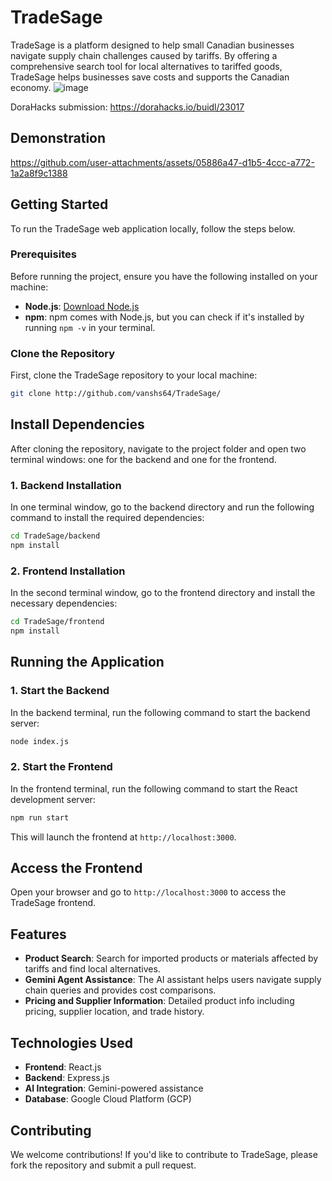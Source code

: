# TradeSage

TradeSage is a platform designed to help small Canadian businesses navigate supply chain challenges caused by tariffs. By offering a comprehensive search tool for local alternatives to tariffed goods, TradeSage helps businesses save costs and supports the Canadian economy.
![image](https://github.com/user-attachments/assets/5b12fb42-a721-458e-bea9-1eb25ba7d649)

DoraHacks submission: https://dorahacks.io/buidl/23017

## Demonstration
https://github.com/user-attachments/assets/05886a47-d1b5-4ccc-a772-1a2a8f9c1388

## Getting Started

To run the TradeSage web application locally, follow the steps below.

### Prerequisites

Before running the project, ensure you have the following installed on your machine:

- **Node.js**: [Download Node.js](https://nodejs.org/)
- **npm**: npm comes with Node.js, but you can check if it's installed by running `npm -v` in your terminal.

### Clone the Repository

First, clone the TradeSage repository to your local machine:

```bash
git clone http://github.com/vanshs64/TradeSage/
```

## Install Dependencies

After cloning the repository, navigate to the project folder and open two terminal windows: one for the backend and one for the frontend.

### 1. Backend Installation

In one terminal window, go to the backend directory and run the following command to install the required dependencies:

```bash
cd TradeSage/backend
npm install
```

### 2. Frontend Installation

In the second terminal window, go to the frontend directory and install the necessary dependencies:

```bash
cd TradeSage/frontend
npm install
```

## Running the Application

### 1. Start the Backend

In the backend terminal, run the following command to start the backend server:

```bash
node index.js
```
### 2. Start the Frontend

In the frontend terminal, run the following command to start the React development server:

```bash
npm run start
```

This will launch the frontend at `http://localhost:3000`.

## Access the Frontend

Open your browser and go to `http://localhost:3000` to access the TradeSage frontend.

## Features

- **Product Search**: Search for imported products or materials affected by tariffs and find local alternatives.
- **Gemini Agent Assistance**: The AI assistant helps users navigate supply chain queries and provides cost comparisons.
- **Pricing and Supplier Information**: Detailed product info including pricing, supplier location, and trade history.

## Technologies Used

- **Frontend**: React.js
- **Backend**: Express.js
- **AI Integration**: Gemini-powered assistance
- **Database**: Google Cloud Platform (GCP)

## Contributing

We welcome contributions! If you'd like to contribute to TradeSage, please fork the repository and submit a pull request.
